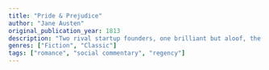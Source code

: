 ```yaml
---
title: "Pride & Prejudice"
author: "Jane Austen"
original_publication_year: 1813
description: "Two rival startup founders, one brilliant but aloof, the other witty and underestimated, navigate venture capital, social media drama, and their own stubborn pride to find love."
genres: ["Fiction", "Classic"]
tags: ["romance", "social commentary", "regency"]
---
```

